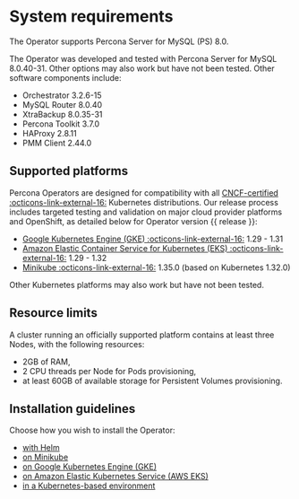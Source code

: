 # System requirements

The Operator supports Percona Server for MySQL (PS) 8.0.

The Operator was developed and tested with Percona Server for MySQL 8.0.40-31.
Other options may also work but have not been tested. Other software components include:

* Orchestrator 3.2.6-15
* MySQL Router 8.0.40
* XtraBackup 8.0.35-31
* Percona Toolkit 3.7.0
* HAProxy 2.8.11
* PMM Client 2.44.0

## Supported platforms

Percona Operators are designed for compatibility with all [CNCF-certified :octicons-link-external-16:](https://www.cncf.io/training/certification/software-conformance/) Kubernetes distributions. Our release process includes targeted testing and validation on major cloud provider platforms and OpenShift, as detailed below for Operator version {{ release }}:

* [Google Kubernetes Engine (GKE) :octicons-link-external-16:](https://cloud.google.com/kubernetes-engine) 1.29 - 1.31
* [Amazon Elastic Container Service for Kubernetes (EKS) :octicons-link-external-16:](https://aws.amazon.com) 1.29 - 1.32
* [Minikube :octicons-link-external-16:](https://minikube.sigs.k8s.io/docs/) 1.35.0 (based on Kubernetes 1.32.0)

Other Kubernetes platforms may also work but have not been tested.

## Resource limits

A cluster running an officially supported platform contains at least three
Nodes, with the following resources:

* 2GB of RAM,
* 2 CPU threads per Node for Pods provisioning,
* at least 60GB of available storage for Persistent Volumes provisioning.

## Installation guidelines

Choose how you wish to install the Operator:

* [with Helm](helm.md)
* [on Minikube](minikube.md)
* [on Google Kubernetes Engine (GKE)](gke.md)
* [on Amazon Elastic Kubernetes Service (AWS EKS)](eks.md)
* [in a Kubernetes-based environment](kubernetes.md)
